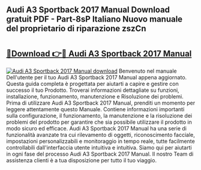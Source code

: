 ## Audi A3 Sportback 2017 Manual Download gratuit PDF - Part-8sP Italiano Nuovo manuale del proprietario di riparazione zszCn

# <h2><a href="http://dfbpmz.blite.top/?on=Audi+A3+Sportback+2017+Manual">🔗Download 👉🔴 Audi A3 Sportback 2017 Manual</a></h2>

[![Audi A3 Sportback 2017 Manual download](https://i.imgur.com/lujVjoI.png)](http://dfbpmz.blite.top/?on=Audi+A3+Sportback+2017+Manual)
Benvenuto nel manuale Dell'utente per il tuo Audi A3 Sportback 2017 Manual appena aggiornato. Questa guida completa è progettata per aiutarti a capire e gestire con successo il tuo Prodotto. Troverai informazioni dettagliate su funzioni, installazione, funzionamento, manutenzione e Risoluzione dei problemi. Prima di utilizzare Audi A3 Sportback 2017 Manual, prenditi un momento per leggere attentamente questo Manuale. Contiene informazioni importanti sulla configurazione, il funzionamento, la manutenzione e la risoluzione dei problemi del prodotto per garantire che sia possibile utilizzare il prodotto in modo sicuro ed efficace. Audi A3 Sportback 2017 Manual ha una serie di funzionalità avanzate tra cui rilevamento di oggetti, riconoscimento facciale, impostazioni personalizzabili e monitoraggio in tempo reale, tutte facilmente controllabili dall'interfaccia utente intuitiva e intuitiva. Siamo qui per aiutarti in ogni fase del processo Audi A3 Sportback 2017 Manual. Il nostro Team di assistenza clienti è a tua disposizione per tutto il tuo viaggio.
